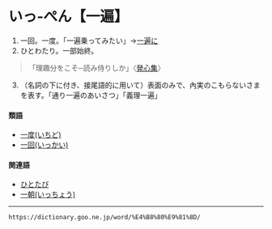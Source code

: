 # いっ‐ぺん【一遍】

1. 一回。一度。「一遍乗ってみたい」→[一遍に](https://dictionary.goo.ne.jp/word/%E4%B8%80%E9%81%8D%E3%81%AB/#jn-13744)
2. ひとわたり。一部始終。
>「理趣分をこそ─読み侍りしか」〈[発心集](https://dictionary.goo.ne.jp/word/%E7%99%BA%E5%BF%83%E9%9B%86/#jn-204579)〉
3. （名詞の下に付き、接尾語的に用いて）表面のみで、內実のこもらないさまを表す。「通り一遍のあいさつ」「義理一遍」
    

#### 類語

-   [一度(いちど)](https://dictionary.goo.ne.jp/word/%E4%B8%80%E5%BA%A6_%28%E3%81%84%E3%81%A1%E3%81%A9%29/#jn-12595)
-   [一回(いっかい)](https://dictionary.goo.ne.jp/word/%E4%B8%80%E5%9B%9E/#jn-13034)

#### 関連語

-   [ひとたび](https://dictionary.goo.ne.jp/word/%E4%B8%80%E5%BA%A6_%28%E3%81%B2%E3%81%A8%E3%81%9F%E3%81%B3%29/#jn-186059)
-   [一朝(いっちょう)](https://dictionary.goo.ne.jp/word/%E4%B8%80%E6%9C%9D/#jn-13496)

---
`https://dictionary.goo.ne.jp/word/%E4%B8%80%E9%81%8D/`